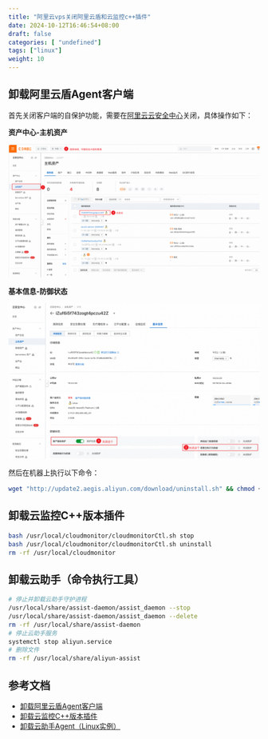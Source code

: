 ```yaml
---
title: "阿里云vps关闭阿里云盾和云监控c++插件"
date: 2024-10-12T16:46:54+08:00
draft: false
categories: [ "undefined"]
tags: ["linux"]
weight: 10
---
```


<!--more-->

## 卸载阿里云盾Agent客户端

首先关闭客户端的自保护功能，需要在[阿里云云安全中心](https://yundun.console.aliyun.com/?spm=a2c4g.11186623.0.0.33d52fa0MAUoc3&p=sas#/assetHost/cn-hangzhou)关闭，具体操作如下：

**资产中心-主机资产**

![alt text](/img/aliyun-host-assets.png)

**基本信息-防御状态**

![alt text](/img/aliyun-close-client-self-protection.png)

然后在机器上执行以下命令：

```bash
wget "http://update2.aegis.aliyun.com/download/uninstall.sh" && chmod +x uninstall.sh && ./uninstall.sh
```

## 卸载云监控C++版本插件

```bash
bash /usr/local/cloudmonitor/cloudmonitorCtl.sh stop
bash /usr/local/cloudmonitor/cloudmonitorCtl.sh uninstall
rm -rf /usr/local/cloudmonitor
```

## 卸载云助手（命令执行工具）

```bash
# 停止并卸载云助手守护进程
/usr/local/share/assist-daemon/assist_daemon --stop
/usr/local/share/assist-daemon/assist_daemon --delete
rm -rf /usr/local/share/assist-daemon
# 停止云助手服务
systemctl stop aliyun.service
# 删除文件
rm -rf /usr/local/share/aliyun-assist
```

## 参考文档

- [卸载阿里云盾Agent客户端](https://help.aliyun.com/zh/security-center/user-guide/uninstall-the-security-center-agent)
- [卸载云监控C++版本插件](https://help.aliyun.com/zh/cms/user-guide/install-and-uninstall-the-cloudmonitor-agent-for-cpp?spm=a2c4g.11186623.0.0.4d3551beCEhTI8#section-hdw-doi-fv4)
- [卸载云助手Agent（Linux实例）](https://help.aliyun.com/zh/ecs/user-guide/start-stop-or-uninstall-the-cloud-assistant-agent?spm=a2c4g.11186623.0.0.6f5055e0LThgs9#section-o45-6j5-x5m)